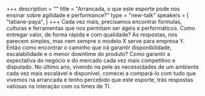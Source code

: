 +++
description = ""
title = "Arrancada, o que este esporte pode nos ensinar sobre agilidade e performance?"
type = "new-talk"
speakers = [
        "tatiane-paya",
]
+++
Cada vez mais, precisamos encontrar fórmulas, culturas e ferramentas que nos permitam ser ágeis e performáticos. 
Como entregar valor, de forma rápida e com qualidade? 
As respostas, nos parecem simples, mas nem sempre o modelo X serve para empresa Y. Então como encontrar o caminho que irá garantir disponibilidade, escalabilidade e o menor downtime do produto? Como garantir a expectativa do negócio e do mercado cada vez mais competitivo e disputado.
No último ano, vivendo na pele as necessidades de um ambiente cada vez mais escalável e disponível, comecei a compará-lo com tudo que vivemos na arrancada e tenho percebido que este esporte, trás respostas valiosas na interação com os times de TI.